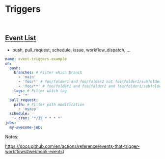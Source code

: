 <!-- .slide: class="with-code" -->
# Triggers

<br>

## [Event List](https://docs.github.com/en/actions/using-workflows/events-that-trigger-workflows)
* push, pull_request, schedule, issue, workflow_dispatch, ...

```yaml
name: event-triggers-example
on:
  push:
    branches: # Filter which branch
      - 'main'
      - 'foo/*' # foo/folder1 and foo/folder2 not foo/folder1/subfolder1
      - 'foo/**' # foo/folder1 and foo/folder2 and foo/folder1/subfolder1
    tags: # Filter which tag
      - '*'
  pull_request:
    path: # Filter path modification
      - 'myapp'
  schedule:
    - cron: '*/15 * * * *'
jobs:
  my-awesome-job:
```

Notes:

https://docs.github.com/en/actions/reference/events-that-trigger-workflows#webhook-events)
